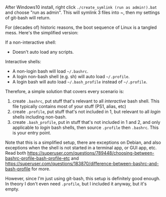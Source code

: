 After Windows10 install, right click `./create_symlink (run as admin!).bat` and choose "run as admin". This will symlink 3 files into ~, then my settings of git-bash will return.

For (decades of) historic reasons, the boot sequence of Linux is a tangled mess. Here's the simplified version:

If a non-interactive shell:

- Doesn't auto load any scripts.

Interactive shells:

- A non-login bash will load `~/.bashrc`.
- A login non-bash shell (e.g. sh) will auto load `~/.profile`.
- A login bash will auto load `~/.bash_profile` instead of `~/.profile`.

Therefore, a simple solution that covers every scenario is:

1. create `.bashrc`, put stuff that's relevant to all _interactive_ bash shell. This file typically contains most of your stuff (PS1, alias, etc)
1. create `.profile`, put stuff that's not included in 1, but relevant to all _login_ shells including non-bash.
1. create `.bash_profile`, put in stuff that's not included in 1 and 2, and only applicable to _login_ bash shells, then source `.profile` then `.bashrc`. This is your entry point.

Note that this is a simplified setup, there are exceptions on Debian, and also exceptions when the shell is not started in a terminal app, or GUI app, etc. Read both https://superuser.com/questions/789448/choosing-between-bashrc-profile-bash-profile-etc and https://superuser.com/questions/183870/difference-between-bashrc-and-bash-profile for more.

However, since I'm just using git-bash, this setup is definitely good enough. In theory I don't even need `.profile`, but I included it anyway, but it's empty.
